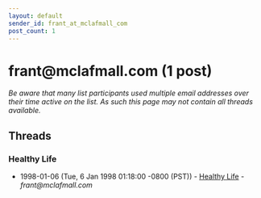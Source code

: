 ```yaml
---
layout: default
sender_id: frant_at_mclafmall_com
post_count: 1
---
```


# frant<span>@</span>mclafmall.com (1 post)

_Be aware that many list participants used multiple email addresses over their time active on the list. As such this page may not contain all threads available._

## Threads

### Healthy Life
+ 1998-01-06 (Tue, 6 Jan 1998 01:18:00 -0800 (PST)) - [Healthy Life](/archive/1998/01/480526f02d4bf432b1db848c8fbf24e39e978862a4d7aa50023e8ae8b9d06a55) - _frant@mclafmall.com_


